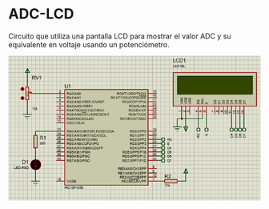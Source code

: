 # ADC-LCD
Circuito que utiliza una pantalla LCD para mostrar el valor ADC y su equivalente en voltaje usando un potenciómetro.

![alt text](circuito.PNG)